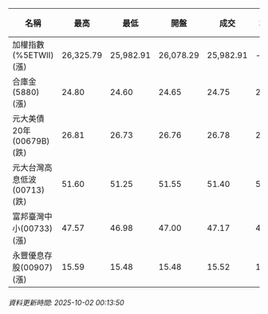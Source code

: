 | 名稱 | 最高 | 最低 | 開盤 | 成交 | 均價 | 成交金額(億) | 昨收 | 漲跌幅 | 漲跌 | 總量 | 昨量 | 振幅 |
| -------- | -------- | -------- | -------- |-------- | -------- | -------- |-------- |-------- |-------- | -------- | -------- |-------- |
|加權指數(%5ETWII) (漲)|26,325.79|25,982.91|26,078.29|25,982.91|-|4,565.00|25,820.54|0.63%|162.37|7,618,068|0|1.33%|
|合庫金(5880) (漲)|24.80|24.60|24.65|24.75|24.70|2.67|24.65|0.41%|0.10|10,825|18,161|0.81%|
|元大美債20年(00679B) (跌)|26.81|26.73|26.76|26.78|26.78|5.37|26.87|0.33%|0.09|20,049|24,715|0.30%|
|元大台灣高息低波(00713) (跌)|51.60|51.25|51.55|51.40|51.42|3.47|51.50|0.19%|0.10|6,750|7,908|0.68%|
|富邦臺灣中小(00733) (漲)|47.57|46.98|47.00|47.17|47.27|0.473|46.73|0.94%|0.44|1,000|1,028|1.26%|
|永豐優息存股(00907) (漲)|15.59|15.48|15.48|15.52|15.53|0.102|15.43|0.58%|0.09|659|504|0.71%|
###### 資料更新時間: 2025-10-02 00:13:50